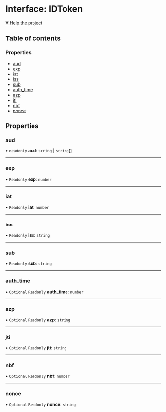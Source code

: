 # Interface: IDToken

[💗 Help the project](https://github.com/sponsors/panva)

## Table of contents

### Properties

- [aud](IDToken.md#aud)
- [exp](IDToken.md#exp)
- [iat](IDToken.md#iat)
- [iss](IDToken.md#iss)
- [sub](IDToken.md#sub)
- [auth\_time](IDToken.md#auth_time)
- [azp](IDToken.md#azp)
- [jti](IDToken.md#jti)
- [nbf](IDToken.md#nbf)
- [nonce](IDToken.md#nonce)

## Properties

### aud

• `Readonly` **aud**: `string` \| `string`[]

___

### exp

• `Readonly` **exp**: `number`

___

### iat

• `Readonly` **iat**: `number`

___

### iss

• `Readonly` **iss**: `string`

___

### sub

• `Readonly` **sub**: `string`

___

### auth\_time

• `Optional` `Readonly` **auth\_time**: `number`

___

### azp

• `Optional` `Readonly` **azp**: `string`

___

### jti

• `Optional` `Readonly` **jti**: `string`

___

### nbf

• `Optional` `Readonly` **nbf**: `number`

___

### nonce

• `Optional` `Readonly` **nonce**: `string`
